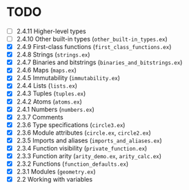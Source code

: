 # TODO
- [ ] 2.4.11 Higher-level types
- [ ] 2.4.10 Other built-in types (`other_built-in_types.ex`)
- [x] 2.4.9 First-class functions (`first_class_functions.ex`)
- [x] 2.4.8 Strings (`strings.ex`)
- [x] 2.4.7 Binaries and bitstrings (`binaries_and_bitstrings.ex`)
- [x] 2.4.6 Maps (`maps.ex`)
- [x] 2.4.5 Immutability (`immutability.ex`)
- [x] 2.4.4 Lists (`lists.ex`)
- [x] 2.4.3 Tuples (`tuples.ex`)
- [x] 2.4.2 Atoms (`atoms.ex`)
- [x] 2.4.1 Numbers (`numbers.ex`)
- [x] 2.3.7 Comments
- [x] 2.3.6 Type specifications (`circle3.ex`)
- [x] 2.3.6 Module attributes (`circle.ex`, `circle2.ex`)
- [x] 2.3.5 Imports and aliases (`imports_and_aliases.ex`)
- [x] 2.3.4 Function visibility (`private_function.ex`)
- [x] 2.3.3 Function arity (`arity_demo.ex`, `arity_calc.ex`)
- [x] 2.3.2 Functions (`function_defaults.ex`)
- [x] 2.3.1 Modules (`geometry.ex`)
- [x] 2.2 Working with variables